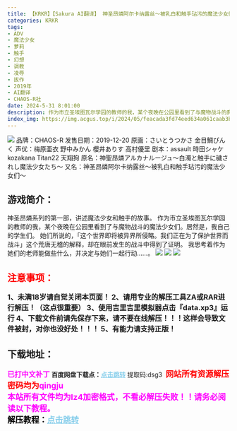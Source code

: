 ```yaml
---
title: 【KRKR】【Sakura AI翻译】 神圣昂燐阿尔卡纳露丝～被乳白和触手玷污的魔法少女们～／神聖昂燐アルカナルージュ～白濁と触手に穢されし魔法少女たち～
categories: KRKR
tags:
- ADV
- 魔法少女
- 萝莉
- 触手
- 幻想
- 调教
- 凌辱
- 拔作
- 2019年
- AI翻译
- CHAOS-R社
date: 2024-5-31 8:01:00
description: 作为市立圣埃图瓦尔学园的教师的我，某个夜晚在公园里看到了与魔物战斗的魔法少女们。居然是，我自己的学生们。她们所说的，「这个世界即将被异界所侵略。我们正在为了保护世界而战斗」这个荒唐无稽的解释，却在眼前发生的战斗中得到了证明。我思考着作为她们的老师能做些什么，并决定与她们一起行动……。
index_img: https://img.acgus.top/i/2024/05/feacada3fd74eed634a061caab3b1093.webp
---
```

![](https://img.acgus.top/i/2024/05/feacada3fd74eed634a061caab3b1093.webp)
品牌：CHAOS-R
发售日期：2019-12-20
原画：さいとうつかさ 金目鯛ぴんく
声优：梅原亜衣 野中みかん 櫻井ありす 高村優里
剧本：assault 時田シャケ kozakana Titan22 天翔狗
原名：神聖昂燐アルカナルージュ～白濁と触手に穢されし魔法少女たち～
又名：神圣昂燐阿尔卡纳露丝～被乳白和触手玷污的魔法少女们～

## 游戏简介： 
神圣昂燐系列的第一部，讲述魔法少女和触手的故事。
作为市立圣埃图瓦尔学园的教师的我，某个夜晚在公园里看到了与魔物战斗的魔法少女们。居然是，我自己的学生们。
她们所说的，「这个世界即将被异界所侵略。我们正在为了保护世界而战斗」这个荒唐无稽的解释，却在眼前发生的战斗中得到了证明。
我思考着作为她们的老师能做些什么，并决定与她们一起行动……。
![](https://img.acgus.top/i/2024/05/9a103b4e0d425aec9c1bad950d3dd3d8.webp)
![](https://img.acgus.top/i/2024/05/6bdfce3b3d30f7e6dcc6aaa8a46c9702.webp)
![](https://img.acgus.top/i/2024/05/4e7a4c73eb40d3c432830f2c64478420.webp)





## <font color=#FF0000 >注意事项：</font>
<font size=3><b>1、未满18岁请自觉关闭本页面！
2、请用专业的解压工具ZA或RAR进行解压！（这点很重要）
3、使用吉里吉里模拟器点击『data.xp3』运行
4、下载文件前请先保存下来，请不要在线解压！！！这样会导致文件被封，对你也没好处！！！
5、有能力请支持正版！</b></font>

## 下载地址：
<font color=#FF00FF size=3>**已打中文补丁**</font>
<b>百度网盘下载点：</b><a href="https://pan.baidu.com/s/1NpKZAlymry4U6RIIfSq9VA?pwd=dsg3" style="color: #87CEEB;"><b>点击跳转</b></a> 提取码:dsg3
<a style="padding: 0" href="https://post.qingju.org/AD/"><img style="max-width:100%" src="https://img.acgus.top/i/2024/07/478f689b8021d8d499ab43d21acf137a.gif" alt=""></a>
<b><font color=#FF0000 size=4>网站所有资源解压密码均为</b></font><b><font color=#FF00FF size=4>qingju</font><font color=#FF0000 ></font></b><br><b><font color=#FF00FF size=4>本站所有文件均为lz4加密格式，不看必解压失败！！请务必阅读以下教程。</b></font><br><b><font color=#000 size=4>解压教程：</b><a href="https://post.qingju.org/tutorial/000/" style="color: #87CEEB;"><b>点击跳转</b></a>